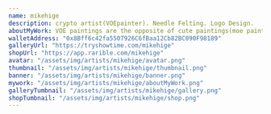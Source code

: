 ```yaml
---
name: mikehige
description: crypto artist(VOEpainter). Needle Felting. Logo Design.
aboutMyWork: VOE paintings are the opposite of cute paintings(moe paintings), they are paintings that make the viewer say ｢VOE～!｣
walletAddress: "0x8Bff6c42fa5507926C6fBaa12Cb82BC090F98189"
galleryUrl: "https://tryshowtime.com/mikehige"
shopUrl: "https://app.rarible.com/mikehige"
avatar: "/assets/img/artists/mikehige/avatar.png"
thumbnail: "/assets/img/artists/mikehige/thumbnail.png"
banner: "/assets/img/artists/mikehige/banner.png"
mywork: "/assets/img/artists/mikehige/aboutMyWork.png"
galleryTumbnail: "/assets/img/artists/mikehige/gallery.png"
shopTumbnail: "/assets/img/artists/mikehige/shop.png"
---
```

